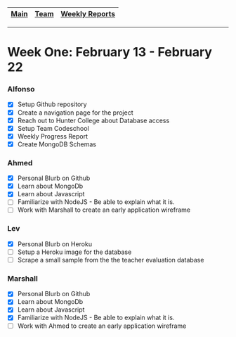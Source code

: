 [Main](../../master/README.md) | [Team](../../master/blurbs/team.md) | [Weekly Reports](../weekly_reports)
------------ | ------------- | -------------
---
# Week One: February 13 - February 22

### Alfonso

- [x] Setup Github repository
- [x] Create a navigation page for the project
- [x] Reach out to Hunter College about Database access
- [x] Setup Team Codeschool
- [x] Weekly Progress Report
- [x] Create MongoDB Schemas

### Ahmed

- [x] Personal Blurb on Github
- [x] Learn about MongoDb
- [x] Learn about Javascript
- [ ] Familiarize with NodeJS - Be able to explain what it is.
- [ ] Work with Marshall to create an early application wireframe

### Lev

- [x] Personal Blurb on Heroku
- [ ] Setup a Heroku image for the database
- [ ] Scrape a small sample from the the teacher evaluation database

### Marshall

- [x] Personal Blurb on Github
- [x] Learn about MongoDb
- [x] Learn about Javascript
- [x] Familiarize with NodeJS - Be able to explain what it is.
- [ ] Work with Ahmed to create an early application wireframe

